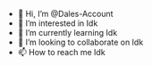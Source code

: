 - 👋 Hi, I’m @Dales-Account
- 👀 I’m interested in Idk
- 🌱 I’m currently learning Idk
- 💞️ I’m looking to collaborate on Idk
- 📫 How to reach me Idk

<!---
Dales-Account/Dales-Account is a ✨ special ✨ repository because its `README.md` (this file) appears on your GitHub profile.
You can click the Preview link to take a look at your changes.
--->
